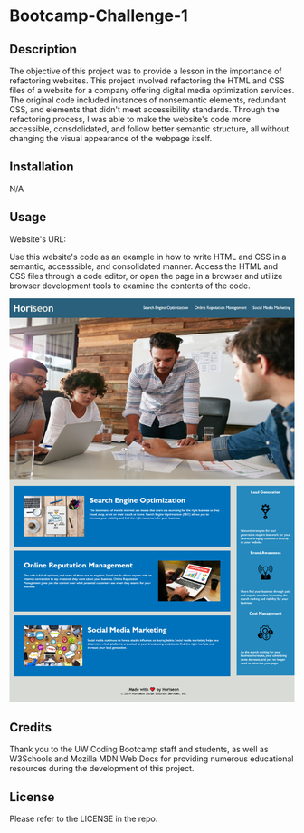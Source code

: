 # Bootcamp-Challenge-1

## Description

The objective of this project was to provide a lesson in the importance of refactoring websites. This project involved refactoring the HTML and CSS files of a website for a company offering digital media optimization services. The original code included instances of nonsemantic elements, redundant CSS, and elements that didn't meet accessibility standards. Through the refactoring process, I was able to make the website's code more accessible, consdolidated, and follow better semantic structure, all without changing the visual appearance of the webpage itself.

## Installation

N/A

## Usage

Website's URL: 

Use this website's code as an example in how to write HTML and CSS in a semantic, accesssible, and consolidated manner. Access the HTML and CSS files through a code editor, or open the page in a browser and utilize browser development tools to examine the contents of the code.

![Screenshot](assets\images\Screenshot.png)

## Credits

Thank you to the UW Coding Bootcamp staff and students, as well as W3Schools and Mozilla MDN Web Docs for providing numerous educational resources during the development of this project.

## License

Please refer to the LICENSE in the repo.
